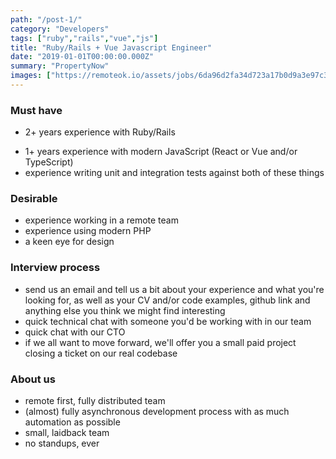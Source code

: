 ```yaml
---
path: "/post-1/"
category: "Developers"
tags: ["ruby","rails","vue","js"]
title: "Ruby/Rails + Vue Javascript Engineer"
date: "2019-01-01T00:00:00.000Z"
summary: "PropertyNow"
images: ["https://remoteok.io/assets/jobs/6da96d2fa34d723a17b0d9a3e97c392d1551497653.jpg"]
---
```


### Must have

  - 2+ years experience with Ruby/Rails
  * 1+ years experience with modern JavaScript (React or Vue and/or TypeScript)
  * experience writing unit and integration tests against both of these things

### Desirable

* experience working in a remote team
* experience using modern PHP
* a keen eye for design

### Interview process

  * send us an email and tell us a bit about your experience and what you're looking for, as well as your CV and/or code examples, github link and anything else you think we might find interesting
  * quick technical chat with someone you'd be working with in our team
  * quick chat with our CTO
  * if we all want to move forward, we'll offer you a small paid project closing a ticket on our real codebase

### About us

  * remote first, fully distributed team
  * (almost) fully asynchronous development process with as much automation as possible
  * small, laidback team
  * no standups, ever
